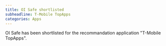 ```yaml
---
title: OI Safe shortlisted
subheadline: T-Mobile TopApps
categories: Apps
---
```

OI Safe has been shortlisted for the recommandation application "T-Mobile TopApps".
